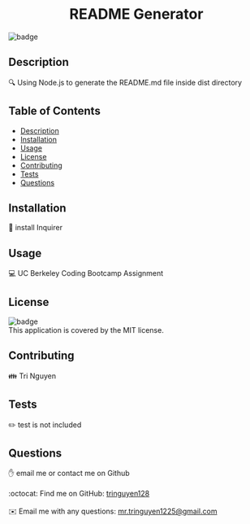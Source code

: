 
<h1 align="center">README Generator </h1>
  
![badge](https://img.shields.io/badge/license-MIT-brightgreen)<br />
## Description
🔍 Using Node.js to generate the README.md file inside dist directory
## Table of Contents
- [Description](#description)
- [Installation](#installation)
- [Usage](#usage)
- [License](#license)
- [Contributing](#contributing)
- [Tests](#tests)
- [Questions](#questions)
## Installation
💾 install Inquirer 
## Usage
💻 UC Berkeley Coding Bootcamp Assignment 
## License
![badge](https://img.shields.io/badge/license-MIT-brightgreen)
<br />
This application is covered by the MIT license. 
## Contributing
👪 Tri Nguyen
## Tests
✏️ test is not included
## Questions
✋ email me or contact me on Github<br />
<br />
:octocat: Find me on GitHub: [tringuyen128](https://github.com/tringuyen128)<br />
<br />
✉️ Email me with any questions: mr.tringuyen1225@gmail.com<br /><br />
    